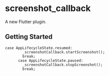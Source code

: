 # screenshot_callback

A new Flutter plugin.

## Getting Started

```
case AppLifecycleState.resumed:
        _screenshotCallback.startScreenshot();
        break;
      case AppLifecycleState.paused: 
        _screenshotCallback.stopScreenshot();
        break;
```